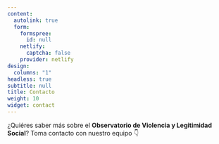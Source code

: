 ```yaml
---
content:
  autolink: true
  form:
    formspree:
      id: null
    netlify:
      captcha: false
    provider: netlify
design:
  columns: "1"
headless: true
subtitle: null
title: Contacto
weight: 10
widget: contact
---
```


¿Quiéres saber más sobre el **Observatorio de Violencia y Legitimidad Social**? Toma contacto con nuestro equipo :point_down: 
